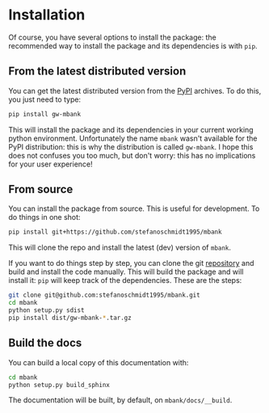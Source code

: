Installation
============

Of course, you have several options to install the package: the recommended way to install the package and its dependencies is with `pip`.

## From the latest distributed version

You can get the latest distributed version from the [PyPI](https://pypi.org/project/gw-mbank/) archives.
To do this, you just need to type:

```Bash
pip install gw-mbank
```

This will install the package and its dependencies in your current working python environment.
Unfortunately the name `mbank` wasn't available for the PyPI distribution: this is why the distribution is called `gw-mbank`. I hope this does not confuses you too much, but don't worry: this has no implications for your user experience!

## From source

You can install the package from source. This is useful for development.
To do things in one shot:
```Bash
pip install git+https://github.com/stefanoschmidt1995/mbank
```
This will clone the repo and install the latest (dev) version of `mbank`.

If you want to do things step by step, you can clone the git [repository](https://github.com/stefanoschmidt1995/mbank) and build and install the code manually.
This will build the package and will install it: `pip` will keep track of the dependencies.
These are the steps:

```Bash
git clone git@github.com:stefanoschmidt1995/mbank.git
cd mbank
python setup.py sdist
pip install dist/gw-mbank-*.tar.gz
```

## Build the docs

You can build a local copy of this documentation with:

```Bash
cd mbank
python setup.py build_sphinx
```

The documentation will be built, by default, on `mbank/docs/__build`.



